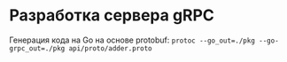 # Разработка сервера gRPC

Генерация кода на Go на основе protobuf:
`protoc --go_out=./pkg --go-grpc_out=./pkg api/proto/adder.proto`
